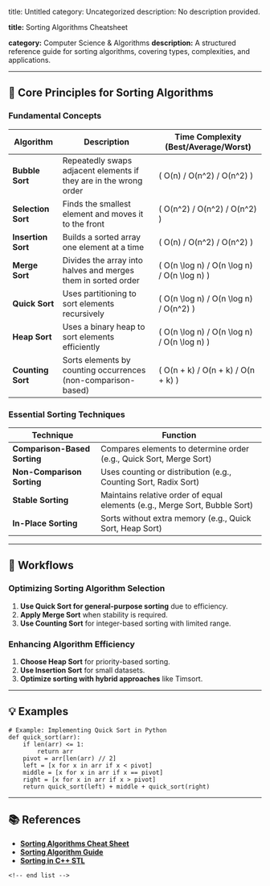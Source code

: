 title: Untitled
category: Uncategorized
description: No description provided.

**title:** Sorting Algorithms Cheatsheet

**category:** Computer Science & Algorithms
**description:** A structured reference guide for sorting algorithms, covering types, complexities, and applications.

---

## 🔢 **Core Principles for Sorting Algorithms**

### **Fundamental Concepts**

| Algorithm                | Description                                                       | Time Complexity (Best/Average/Worst)          |
| ------------------------ | ----------------------------------------------------------------- | --------------------------------------------- |
| **Bubble Sort**    | Repeatedly swaps adjacent elements if they are in the wrong order | \( O(n) / O(n^2) / O(n^2) \)                  |
| **Selection Sort** | Finds the smallest element and moves it to the front              | \( O(n^2) / O(n^2) / O(n^2) \)                |
| **Insertion Sort** | Builds a sorted array one element at a time                       | \( O(n) / O(n^2) / O(n^2) \)                  |
| **Merge Sort**     | Divides the array into halves and merges them in sorted order     | \( O(n \log n) / O(n \log n) / O(n \log n) \) |
| **Quick Sort**     | Uses partitioning to sort elements recursively                    | \( O(n \log n) / O(n \log n) / O(n^2) \)      |
| **Heap Sort**      | Uses a binary heap to sort elements efficiently                   | \( O(n \log n) / O(n \log n) / O(n \log n) \) |
| **Counting Sort**  | Sorts elements by counting occurrences (non-comparison-based)     | \( O(n + k) / O(n + k) / O(n + k) \)          |

### **Essential Sorting Techniques**

| Technique                          | Function                                                                   |
| ---------------------------------- | -------------------------------------------------------------------------- |
| **Comparison-Based Sorting** | Compares elements to determine order (e.g., Quick Sort, Merge Sort)        |
| **Non-Comparison Sorting**   | Uses counting or distribution (e.g., Counting Sort, Radix Sort)            |
| **Stable Sorting**           | Maintains relative order of equal elements (e.g., Merge Sort, Bubble Sort) |
| **In-Place Sorting**         | Sorts without extra memory (e.g., Quick Sort, Heap Sort)                   |

---

## 🔄 **Workflows**

### **Optimizing Sorting Algorithm Selection**

1. **Use Quick Sort for general-purpose sorting** due to efficiency.
2. **Apply Merge Sort** when stability is required.
3. **Use Counting Sort** for integer-based sorting with limited range.

### **Enhancing Algorithm Efficiency**

1. **Choose Heap Sort** for priority-based sorting.
2. **Use Insertion Sort** for small datasets.
3. **Optimize sorting with hybrid approaches** like Timsort.

---

## 💡 **Examples**

```plaintext
# Example: Implementing Quick Sort in Python
def quick_sort(arr):  
    if len(arr) <= 1:  
        return arr  
    pivot = arr[len(arr) // 2]  
    left = [x for x in arr if x < pivot]  
    middle = [x for x in arr if x == pivot]  
    right = [x for x in arr if x > pivot]  
    return quick_sort(left) + middle + quick_sort(right)  
```

---

## 📚 **References**

- **[Sorting Algorithms Cheat Sheet](https://cheatography.com/pryl/cheat-sheets/sorting-algorithms/pdf/)**
- **[Sorting Algorithm Guide](https://www.interviewcake.com/sorting-algorithm-cheat-sheet)**
- **[Sorting in C++ STL](https://www.geeksforgeeks.org/sort-algorithms-the-c-standard-template-library-stl/)**

```
<!-- end list -->
```